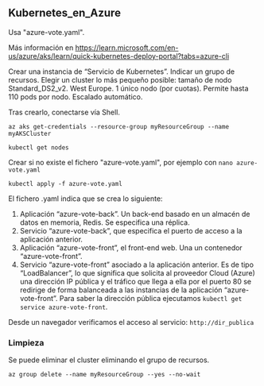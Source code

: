## Kubernetes_en_Azure
Usa "azure-vote.yaml".

Más información en https://learn.microsoft.com/en-us/azure/aks/learn/quick-kubernetes-deploy-portal?tabs=azure-cli 

Crear una instancia de “Servicio de Kubernetes”. Indicar un grupo de recursos. Elegir un cluster lo más pequeño posible: tamaño de nodo Standard_DS2_v2. West Europe. 1 único nodo (por cuotas). Permite hasta 110 pods por nodo. Escalado automático. 

Tras crearlo, conectarse vía Shell.

`az aks get-credentials --resource-group myResourceGroup --name myAKSCluster`

`kubectl get nodes`

Crear si no existe el fichero "azure-vote.yaml", por ejemplo con `nano azure-vote.yaml`

`kubectl apply -f azure-vote.yaml`

El fichero .yaml indica que se crea lo siguiente:

1. Aplicación “azure-vote-back”. Un back-end basado en un almacén de datos en memoria, Redis. Se especifica una réplica.
2. Servicio “azure-vote-back”, que especifica el puerto de acceso a la aplicación anterior. 
3. Aplicación “azure-vote-front”, el front-end web. Una un contenedor “azure-vote-front”.
4. Servicio “azure-vote-front” asociado a la aplicación anterior. Es de tipo “LoadBalancer”, lo que significa que solicita al proveedor Cloud (Azure) una dirección IP pública y el tráfico que llega a ella por el puerto 80 se redirige de forma balanceada a las instancias de la aplicación “azure-vote-front”. Para saber la dirección pública ejecutamos `kubectl get service azure-vote-front`.

Desde un navegador verificamos el acceso al servicio: `http://dir_publica`
### Limpieza
Se puede eliminar el cluster eliminando el grupo de recursos. 

`az group delete --name myResourceGroup --yes --no-wait`
